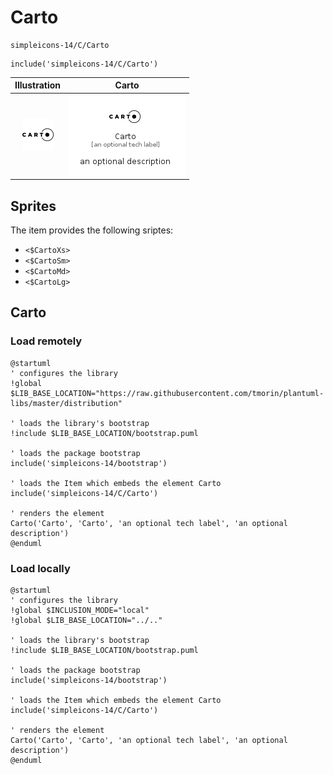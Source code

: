 # Carto


```text
simpleicons-14/C/Carto
```

```text
include('simpleicons-14/C/Carto')
```



| Illustration | Carto |
| :---: | :---: |
| ![illustration for Illustration](../../simpleicons-14/C/Carto.png) | ![illustration for Carto](../../simpleicons-14/C/Carto.Local.png) |



## Sprites
The item provides the following sriptes:

- `<$CartoXs>`
- `<$CartoSm>`
- `<$CartoMd>`
- `<$CartoLg>`





## Carto

### Load remotely
```plantuml
@startuml
' configures the library
!global $LIB_BASE_LOCATION="https://raw.githubusercontent.com/tmorin/plantuml-libs/master/distribution"

' loads the library's bootstrap
!include $LIB_BASE_LOCATION/bootstrap.puml

' loads the package bootstrap
include('simpleicons-14/bootstrap')

' loads the Item which embeds the element Carto
include('simpleicons-14/C/Carto')

' renders the element
Carto('Carto', 'Carto', 'an optional tech label', 'an optional description')
@enduml
```

### Load locally
```plantuml
@startuml
' configures the library
!global $INCLUSION_MODE="local"
!global $LIB_BASE_LOCATION="../.."

' loads the library's bootstrap
!include $LIB_BASE_LOCATION/bootstrap.puml

' loads the package bootstrap
include('simpleicons-14/bootstrap')

' loads the Item which embeds the element Carto
include('simpleicons-14/C/Carto')

' renders the element
Carto('Carto', 'Carto', 'an optional tech label', 'an optional description')
@enduml
```

